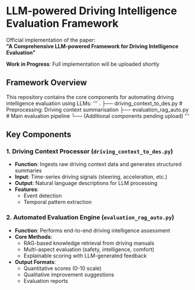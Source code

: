 # LLM-powered Driving Intelligence Evaluation Framework

Official implementation of the paper:  
**"A Comprehensive LLM-powered Framework for Driving Intelligence Evaluation"**  

**Work in Progress**: Full implementation will be uploaded shortly

## Framework Overview

This repository contains the core components for automating driving intelligence evaluation using LLMs:
'''
.
├── driving_context_to_des.py # Preprocessing: Driving context summarisation
├── evaluation_rag_auto.py # Main evaluation pipeline
└── (Additional components pending upload)
'''


##  Key Components

### 1. Driving Context Processor (`driving_context_to_des.py`)
- **Function**: Ingests raw driving context data and generates structured summaries
- **Input**: Time-series driving signals (steering, acceleration, etc.)
- **Output**: Natural language descriptions for LLM processing
- **Features**:
  - Event detection
  - Temporal pattern extraction

### 2. Automated Evaluation Engine (`evaluation_rag_auto.py`)
- **Function**: Performs end-to-end driving intelligence assessment
- **Core Methods**:
  - RAG-based knowledge retrieval from driving manuals
  - Multi-aspect evaluation (safety, intelligence, comfort)
  - Explainable scoring with LLM-generated feedback
- **Output Formats**:
  - Quantitative scores (0-10 scale)
  - Qualitative improvement suggestions
  - Evaluation reports
